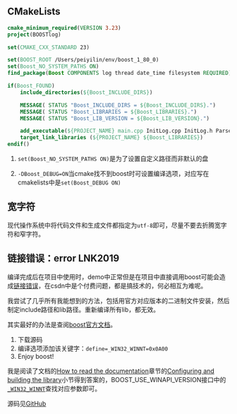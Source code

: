 ## CMakeLists

```cmake
cmake_minimum_required(VERSION 3.23)
project(BOOSTlog)

set(CMAKE_CXX_STANDARD 23)

set(BOOST_ROOT /Users/peiyilin/env/boost_1_80_0)
set(Boost_NO_SYSTEM_PATHS ON)
find_package(Boost COMPONENTS log thread date_time filesystem REQUIRED)

if(Boost_FOUND)
    include_directories(${Boost_INCLUDE_DIRS})

    MESSAGE( STATUS "Boost_INCLUDE_DIRS = ${Boost_INCLUDE_DIRS}.")
    MESSAGE( STATUS "Boost_LIBRARIES = ${Boost_LIBRARIES}.")
    MESSAGE( STATUS "Boost_LIB_VERSION = ${Boost_LIB_VERSION}.")

    add_executable(${PROJECT_NAME} main.cpp InitLog.cpp InitLog.h ParseINI.cpp ParseINI.h)
    target_link_libraries (${PROJECT_NAME} ${Boost_LIBRARIES})
endif()
```

1. `set(Boost_NO_SYSTEM_PATHS ON)`是为了设置自定义路径而非默认的盘

2. `-DBoost_DEBUG=ON`当cmake找不到boost时可设置编译选项，对应写在cmakelists中是`set(Boost_DEBUG ON)`

## 宽字符

现代操作系统中将代码文件和生成文件都指定为`utf-8`即可，尽量不要去折腾宽字符和窄字符。

## 链接错误：error LNK2019

编译完成后在项目中使用时，demo中正常但是在项目中直接调用boost可能会造成[链接错误](https://blog.csdn.net/caimouse/article/details/124680165)，在csdn中是个付费问题，都是搞技术的，何必相互为难呢。

我尝试了几乎所有我能想到的方法，包括用官方对应版本的二进制文件安装，然后制定include路径和lib路径。重新编译所有lib，都无效。

其实最好的办法是查阅[boost官方文档](https://www.boost.org/doc/libs/1_80_0/libs/log/doc/html/index.html)。

1. 下载源码
2. 编译选项添加该关键字：`define=_WIN32_WINNT=0x0A00`
3. Enjoy boost!

我是阅读了文档的[How to read the documentation](https://www.boost.org/doc/libs/1_80_0/libs/log/doc/html/log/how_to_read.html)章节的[Configuring and building the library](https://www.boost.org/doc/libs/1_80_0/libs/log/doc/html/log/installation/config.html)小节得到答案的，BOOST_USE_WINAPI_VERSION接口中的[`_WIN32_WINNT`](https://msdn.microsoft.com/en-us/library/6sehtctf.aspx)查找对应参数即可。



源码见[GitHub](https://github.com/nhyilin/devNotes/tree/main/code/cpp/BOOSTlog)
